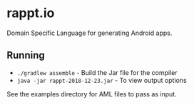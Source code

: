  # rappt.io

Domain Specific Language for generating Android apps.

## Running

* `./gradlew assemble`             - Build the Jar file for the compiler
* `java -jar rappt-2018-12-23.jar` - To view output options

See the examples directory for AML files to pass as input.
